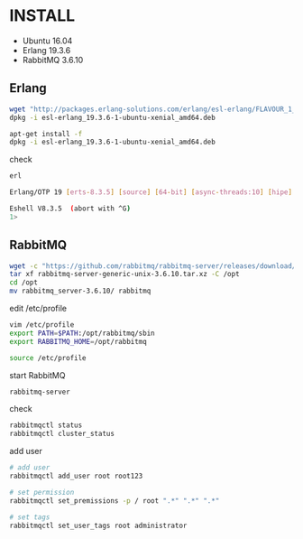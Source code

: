 # INSTALL

- Ubuntu 16.04
- Erlang 19.3.6
- RabbitMQ 3.6.10

## Erlang

```sh
wget "http://packages.erlang-solutions.com/erlang/esl-erlang/FLAVOUR_1_general/esl-erlang_19.3.6-1~ubuntu~xenial_amd64.deb"
dpkg -i esl-erlang_19.3.6-1-ubuntu-xenial_amd64.deb

apt-get install -f
dpkg -i esl-erlang_19.3.6-1-ubuntu-xenial_amd64.deb
```

check

```sh
erl

Erlang/OTP 19 [erts-8.3.5] [source] [64-bit] [async-threads:10] [hipe] [kernel-poll:false]

Eshell V8.3.5  (abort with ^G)
1> 
```

## RabbitMQ

```sh
wget -c "https://github.com/rabbitmq/rabbitmq-server/releases/download/rabbitmq_v3_6_10/rabbitmq-server-generic-unix-3.6.10.tar.xz" -O "rabbitmq-server-generic-unix-3.6.10.tar.xz"
tar xf rabbitmq-server-generic-unix-3.6.10.tar.xz -C /opt
cd /opt
mv rabbitmq_server-3.6.10/ rabbitmq
```

edit /etc/profile

```sh
vim /etc/profile
export PATH=$PATH:/opt/rabbitmq/sbin
export RABBITMQ_HOME=/opt/rabbitmq

source /etc/profile
```

start RabbitMQ

```sh
rabbitmq-server
```

check 

```sh
rabbitmqctl status
rabbitmqctl cluster_status
```

add user

```sh
# add user 
rabbitmqctl add_user root root123

# set permission
rabbitmqctl set_premissions -p / root ".*" ".*" ".*"

# set tags
rabbitmqctl set_user_tags root administrator
```
